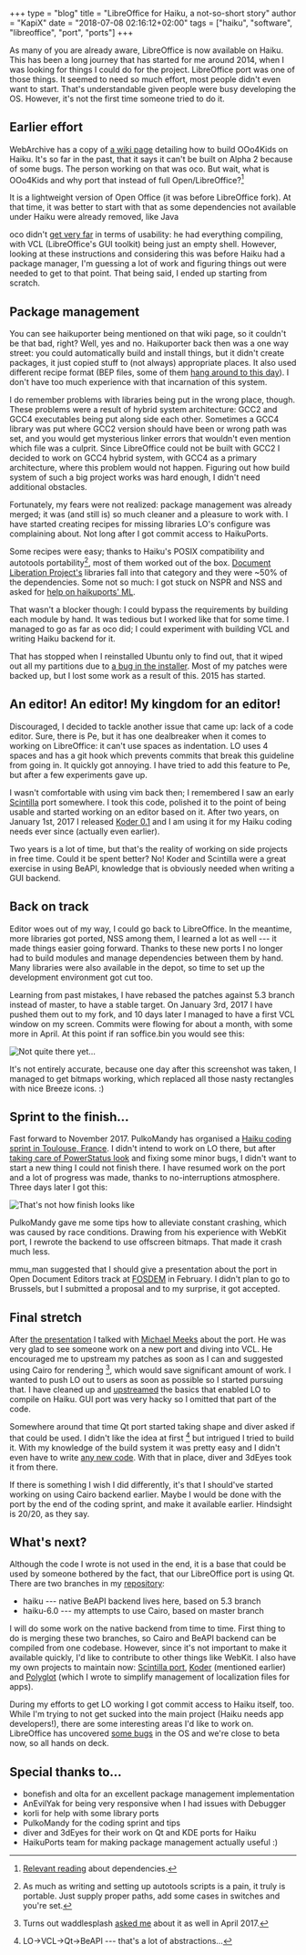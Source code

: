 +++
type = "blog"
title = "LibreOffice for Haiku, a not-so-short story"
author = "KapiX"
date = "2018-07-08 02:16:12+02:00"
tags = ["haiku", "software", "libreoffice", "port", "ports"]
+++

As many of you are already aware, LibreOffice is now available on Haiku. This has been a long journey that has started for me around 2014, when I was looking for things I could do for the project. LibreOffice port was one of those things. It seemed to need so much effort, most people didn't even want to start. That's understandable given people were busy developing the OS. However, it's not the first time someone tried to do it.

## Earlier effort

WebArchive has a copy of [a wiki page](http://web.archive.org/web/20131016171054/http://wiki.ooo4kids.org/index.php/EnvironmentSetup/HaikuOS) detailing how to build OOo4Kids on Haiku. It's so far in the past, that it says it can't be built on Alpha 2 because of some bugs. The person working on that was oco. But wait, what is OOo4Kids and why port that instead of full Open/LibreOffice?[^1]

It is a lightweight version of Open Office (it was before LibreOffice fork). At that time, it was better to start with that as some dependencies not available under Haiku were already removed, like Java

oco didn't [get very far](http://lists.ports.haiku-files.org/pipermail/haikuports-devs-ports.haiku-files.org/2014-July/003636.html) in terms of usability: he had everything compiling, with VCL (LibreOffice's GUI toolkit) being just an empty shell. However, looking at these instructions and considering this was before Haiku had a package manager, I'm guessing a lot of work and figuring things out were needed to get to that point. That being said, I ended up starting from scratch.

## Package management

You can see haikuporter being mentioned on that wiki page, so it couldn't be that bad, right? Well, yes and no. Haikuporter back then was a one way street: you could automatically build and install things, but it didn't create packages, it just copied stuff to (not always) appropriate places. It also used different recipe format (BEP files, some of them [hang around to this day](https://github.com/haikuports/haikuports/issues/1246)). I don't have too much experience with that incarnation of this system.

I do remember problems with libraries being put in the wrong place, though. These problems were a result of hybrid system architecture: GCC2 and GCC4 executables being put along side each other. Sometimes a GCC4 library was put where GCC2 version should have been or wrong path was set, and you would get mysterious linker errors that wouldn't even mention which file was a culprit. Since LibreOffice could not be built with GCC2 I decided to work on GCC4 hybrid system, with GCC4 as a primary architecture, where this problem would not happen. Figuring out how build system of such a big project works was hard enough, I didn't need additional obstacles.

Fortunately, my fears were not realized: package management was already merged; it was (and still is) so much cleaner and a pleasure to work with. I have started creating recipes for missing libraries LO's configure was complaining about. Not long after I got commit access to HaikuPorts.

Some recipes were easy; thanks to Haiku's POSIX compatibility and autotools portability[^2], most of them worked out of the box. [Document Liberation Project's](https://www.documentliberation.org/) libraries fall into that category and they were ~50% of the dependencies. Some not so much: I got stuck on NSPR and NSS and asked for [help on haikuports' ML](http://lists.ports.haiku-files.org/pipermail/haikuports-devs-ports.haiku-files.org/2014-July/003626.html).

That wasn't a blocker though: I could bypass the requirements by building each module by hand. It was tedious but I worked like that for some time. I managed to go as far as oco did; I could experiment with building VCL and writing Haiku backend for it.

That has stopped when I reinstalled Ubuntu only to find out, that it wiped out all my partitions due to [a bug in the installer](https://bugs.launchpad.net/ubuntu/+source/ubiquity/+bug/1265192). Most of my patches were backed up, but I lost some work as a result of this. 2015 has started.

## An editor! An editor! My kingdom for an editor!

Discouraged, I decided to tackle another issue that came up: lack of a code editor. Sure, there is Pe, but it has one dealbreaker when it comes to working on LibreOffice: it can't use spaces as indentation. LO uses 4 spaces and has a git hook which prevents commits that break this guideline from going in. It quickly got annoying. I have tried to add this feature to Pe, but after a few experiments gave up.

I wasn't comfortable with using vim back then; I remembered I saw an early [Scintilla](https://scintilla.org/) port somewhere. I took this code, polished it to the point of being usable and started working on an editor based on it. After two years, on January 1st, 2017 I released [Koder 0.1](https://discuss.haiku-os.org/t/koder-new-native-code-editor/4480) and I am using it for my Haiku coding needs ever since (actually even earlier).

Two years is a lot of time, but that's the reality of working on side projects in free time. Could it be spent better? No! Koder and Scintilla were a great exercise in using BeAPI, knowledge that is obviously needed when writing a GUI backend.

## Back on track

Editor woes out of my way, I could go back to LibreOffice. In the meantime, more libraries got ported, NSS among them, I learned a lot as well --- it made things easier going forward. Thanks to these new ports I no longer had to build modules and manage dependencies between them by hand. Many libraries were also available in the depot, so time to set up the development environment got cut too.

Learning from past mistakes, I have rebased the patches against 5.3 branch instead of master, to have a stable target. On January 3rd, 2017 I have pushed them out to my fork, and 10 days later I managed to have a first VCL window on my screen. Commits were flowing for about a month, with some more in April. At this point if ran soffice.bin you would see this:

<img src="/files/blog/kapix/lo_calc.png" title="Not quite there yet…" alt="Not quite there yet…" />

It's not entirely accurate, because one day after this screenshot was taken, I managed to get bitmaps working, which replaced all those nasty rectangles with nice Breeze icons. :)

## Sprint to the finish…

Fast forward to November 2017. PulkoMandy has organised a [Haiku coding sprint in Toulouse, France](https://www.haiku-os.org/conference/2017_kdc/). I didn't intend to work on LO there, but after [taking care of PowerStatus look](https://dev.haiku-os.org/ticket/7330) and fixing some minor bugs, I didn't want to start a new thing I could not finish there. I have resumed work on the port and a lot of progress was made, thanks to no-interruptions atmosphere. Three days later I got this:

<img src="/files/blog/kapix/lo_writer.png" title="That's not how finish looks like" alt="That's not how finish looks like" />

PulkoMandy gave me some tips how to alleviate constant crashing, which was caused by race conditions. Drawing from his experience with WebKit port, I rewrote the backend to use offscreen bitmaps. That made it crash much less.

mmu_man suggested that I should give a presentation about the port in Open Document Editors track at [FOSDEM](https://www.haiku-os.org/conference/2018_fosdem_2018/) in February. I didn't plan to go to Brussels, but I submitted a proposal and to my surprise, it got accepted.

## Final stretch

After [the presentation](https://fosdem.org/2018/schedule/event/ode_haiku/) I talked with [Michael Meeks](https://people.gnome.org/~michael/) about the port. He was very glad to see someone work on a new port and diving into VCL. He encouraged me to upstream my patches as soon as I can and suggested using Cairo for rendering [^3], which would save significant amount of work. I wanted to push LO out to users as soon as possible so I started pursuing that. I have cleaned up and [upstreamed](https://github.com/LibreOffice/core/commits?author=KapiX) the basics that enabled LO to compile on Haiku. GUI port was very hacky so I omitted that part of the code.

Somewhere around that time Qt port started taking shape and diver asked if that could be used. I didn't like the idea at first [^4] but intrigued I tried to build it. With my knowledge of the build system it was pretty easy and I didn't even have to write [any new code](https://github.com/LibreOffice/core/commit/99614e0a782a15749bdc3781d5319309c8d48b46). With that in place, diver and 3dEyes took it from there.

If there is something I wish I did differently, it's that I should've started working on using Cairo backend earlier. Maybe I would be done with the port by the end of the coding sprint, and make it available earlier. Hindsight is 20/20, as they say.

## What's next?

Although the code I wrote is not used in the end, it is a base that could be used by someone bothered by the fact, that our LibreOffice port is using Qt. There are two branches in my [repository](https://github.com/KapiX/libreoffice_core):

* haiku --- native BeAPI backend lives here, based on 5.3 branch
* haiku-6.0 --- my attempts to use Cairo, based on master branch

I will do some work on the native backend from time to time. First thing to do is merging these two branches, so Cairo and BeAPI backend can be compiled from one codebase. However, since it's not important to make it available quickly, I'd like to contribute to other things like WebKit. I also have my own projects to maintain now: [Scintilla port](https://sourceforge.net/p/scintilla/haiku/ci/default/tree/), [Koder](https://github.com/KapiX/Koder) (mentioned earlier) and [Polyglot](https://github.com/KapiX/Polyglot) (which I wrote to simplify management of localization files for apps).

During my efforts to get LO working I got commit access to Haiku itself, too. While I'm trying to not get sucked into the main project (Haiku needs app developers!), there are some interesting areas I'd like to work on. LibreOffice has uncovered [some bugs](https://dev.haiku-os.org/ticket/13159) in the OS and we're close to beta now, so all hands on deck.

## Special thanks to…

* bonefish and olta for an excellent package management implementation
* AnEvilYak for being very responsive when I had issues with Debugger
* korli for help with some library ports
* PulkoMandy for the coding sprint and tips
* diver and 3dEyes for their work on Qt and KDE ports for Haiku
* HaikuPorts team for making package management actually useful :)

[^1]: [Relevant reading](https://discuss.haiku-os.org/t/libreoffice-is-now-available-for-haiku/6917/28) about dependencies.

[^2]: As much as writing and setting up autotools scripts is a pain, it truly is portable. Just supply proper paths, add some cases in switches and you're set.

[^3]: Turns out waddlesplash [asked me](https://echelog.com/logs/browse/haiku/1491516000#bottom) about it as well in April 2017.

[^4]: LO->VCL->Qt->BeAPI --- that's a lot of abstractions…
